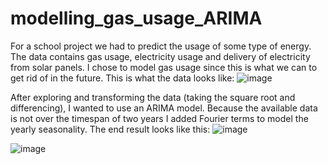 # modelling_gas_usage_ARIMA
For a school project we had to predict the usage of some type of energy. The data contains gas usage, electricity usage and delivery of electricity from solar panels. I chose to model gas usage since this is what we can to get rid of in the future. This is what the data looks like:
![image](https://user-images.githubusercontent.com/80387555/125467822-4a7d77b4-e676-4d18-859c-df184590c673.png)

After exploring and transforming the data (taking the square root and differencing), I wanted to use an ARIMA model. Because the available data is not over the timespan of two years I added Fourier terms to model the yearly seasonality. The end result looks like this:
![image](https://user-images.githubusercontent.com/80387555/125468569-ecd41c9e-e770-48ba-a672-d60dfc9b27c9.png)

![image](https://user-images.githubusercontent.com/80387555/125468664-d17ed6f1-0010-492e-964f-22d84eddac66.png)
